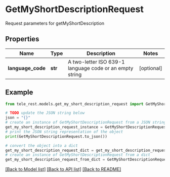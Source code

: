 # GetMyShortDescriptionRequest

Request parameters for getMyShortDescription

## Properties

Name | Type | Description | Notes
------------ | ------------- | ------------- | -------------
**language_code** | **str** | A two-letter ISO 639-1 language code or an empty string | [optional] 

## Example

```python
from tele_rest.models.get_my_short_description_request import GetMyShortDescriptionRequest

# TODO update the JSON string below
json = "{}"
# create an instance of GetMyShortDescriptionRequest from a JSON string
get_my_short_description_request_instance = GetMyShortDescriptionRequest.from_json(json)
# print the JSON string representation of the object
print(GetMyShortDescriptionRequest.to_json())

# convert the object into a dict
get_my_short_description_request_dict = get_my_short_description_request_instance.to_dict()
# create an instance of GetMyShortDescriptionRequest from a dict
get_my_short_description_request_from_dict = GetMyShortDescriptionRequest.from_dict(get_my_short_description_request_dict)
```
[[Back to Model list]](../README.md#documentation-for-models) [[Back to API list]](../README.md#documentation-for-api-endpoints) [[Back to README]](../README.md)


